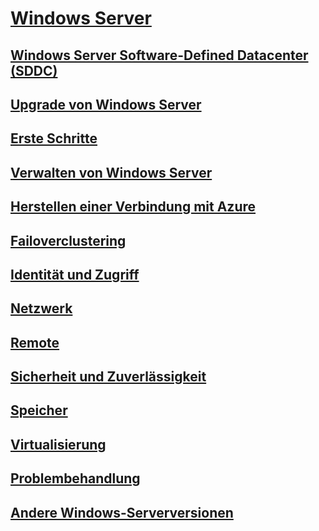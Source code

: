 # [Windows Server](windows-server.md)
## [Windows Server Software-Defined Datacenter (SDDC)](sddc.md)
## [Upgrade von Windows Server](upgrade/upgrade-overview.md)
## [Erste Schritte](get-started/Server-Basics.md)
## [Verwalten von Windows Server](administration/manage-windows-server.md)
## [Herstellen einer Verbindung mit Azure](azure-hybrid-services/index.md)
## [Failoverclustering](failover-clustering/failover-clustering-overview.md)
## [Identität und Zugriff](identity/Identity-and-Access.md)
## [Netzwerk](networking/Networking.md)
## [Remote](remote/index.md)
## [Sicherheit und Zuverlässigkeit](security/security-and-assurance.md)
## [Speicher](storage/storage.md)
## [Virtualisierung](virtualization/virtualization.md)
## [Problembehandlung](troubleshoot/windows-server-support-solutions.md)
## [Andere Windows-Serverversionen](windows-server-versions.md)